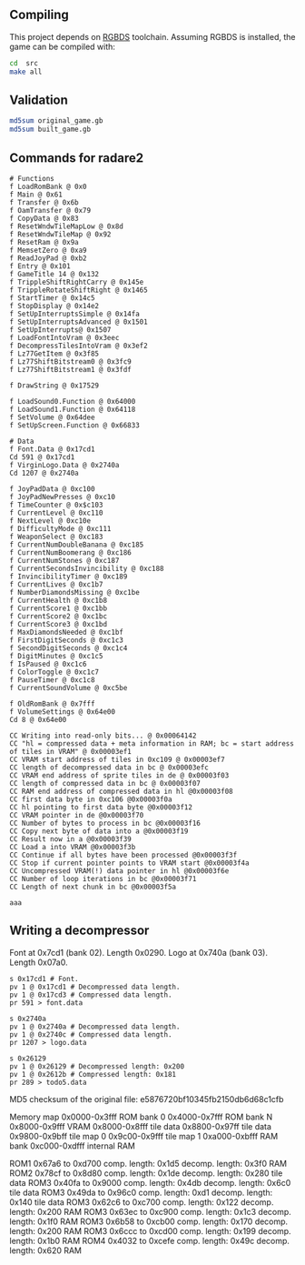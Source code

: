 ## Compiling

This project depends on [RGBDS](https://github.com/gbdev/rgbds) toolchain.
Assuming RGBDS is installed, the game can be compiled with:

```bash
cd  src
make all
```

## Validation
```bash
md5sum original_game.gb
md5sum built_game.gb
```

## Commands for radare2
```
# Functions
f LoadRomBank @ 0x0
f Main @ 0x61
f Transfer @ 0x6b
f OamTransfer @ 0x79
f CopyData @ 0x83
f ResetWndwTileMapLow @ 0x8d
f ResetWndwTileMap @ 0x92
f ResetRam @ 0x9a
f MemsetZero @ 0xa9
f ReadJoyPad @ 0xb2
f Entry @ 0x101
f GameTitle 14 @ 0x132
f TrippleShiftRightCarry @ 0x145e
f TrippleRotateShiftRight @ 0x1465
f StartTimer @ 0x14c5
f StopDisplay @ 0x14e2
f SetUpInterruptsSimple @ 0x14fa
f SetUpInterruptsAdvanced @ 0x1501
f SetUpInterrupts@ 0x1507
f LoadFontIntoVram @ 0x3eec
f DecompressTilesIntoVram @ 0x3ef2
f Lz77GetItem @ 0x3f85
f Lz77ShiftBitstream0 @ 0x3fc9
f Lz77ShiftBitstream1 @ 0x3fdf

f DrawString @ 0x17529

f LoadSound0.Function @ 0x64000
f LoadSound1.Function @ 0x64118
f SetVolume @ 0x64dee
f SetUpScreen.Function @ 0x66833

# Data
f Font.Data @ 0x17cd1
Cd 591 @ 0x17cd1
f VirginLogo.Data @ 0x2740a
Cd 1207 @ 0x2740a

f JoyPadData @ 0xc100
f JoyPadNewPresses @ 0xc10
f TimeCounter @ 0x$c103
f CurrentLevel @ 0xc110
f NextLevel @ 0xc10e
f DifficultyMode @ 0xc111
f WeaponSelect @ 0xc183
f CurrentNumDoubleBanana @ 0xc185
f CurrentNumBoomerang @ 0xc186
f CurrentNumStones @ 0xc187
f CurrentSecondsInvincibility @ 0xc188
f InvincibilityTimer @ 0xc189
f CurrentLives @ 0xc1b7
f NumberDiamondsMissing @ 0xc1be
f CurrentHealth @ 0xc1b8
f CurrentScore1 @ 0xc1bb
f CurrentScore2 @ 0xc1bc
f CurrentScore3 @ 0xc1bd
f MaxDiamondsNeeded @ 0xc1bf
f FirstDigitSeconds @ 0xc1c3
f SecondDigitSeconds @ 0xc1c4
f DigitMinutes @ 0xc1c5
f IsPaused @ 0xc1c6
f ColorToggle @ 0xc1c7
f PauseTimer @ 0xc1c8
f CurrentSoundVolume @ 0xc5be

f OldRomBank @ 0x7fff
f VolumeSettings @ 0x64e00
Cd 8 @ 0x64e00

CC Writing into read-only bits... @ 0x00064142
CC "hl = compressed data + meta information in RAM; bc = start address of tiles in VRAM" @ 0x00003ef1
CC VRAM start address of tiles in 0xc109 @ 0x00003ef7
CC length of decompressed data in bc @ 0x00003efc
CC VRAM end address of sprite tiles in de @ 0x00003f03
CC length of compressed data in bc @ 0x00003f07
CC RAM end address of compressed data in hl @0x00003f08
CC first data byte in 0xc106 @0x00003f0a
CC hl pointing to first data byte @0x00003f12
CC VRAM pointer in de @0x00003f70
CC Number of bytes to process in bc @0x00003f16
CC Copy next byte of data into a @0x00003f19
CC Result now in a @0x00003f39
CC Load a into VRAM @0x00003f3b
CC Continue if all bytes have been processed @0x00003f3f
CC Stop if current pointer points to VRAM start @0x00003f4a
CC Uncompressed VRAM(!) data pointer in hl @0x00003f6e
CC Number of loop iterations in bc @0x00003f71
CC Length of next chunk in bc @0x00003f5a

aaa
```

## Writing a decompressor
Font at 0x7cd1 (bank 02). Length 0x0290.
Logo at 0x740a (bank 03). Length 0x07a0.
```radare2
s 0x17cd1 # Font.
pv 1 @ 0x17cd1 # Decompressed data length.
pv 1 @ 0x17cd3 # Compressed data length.
pr 591 > font.data

s 0x2740a
pv 1 @ 0x2740a # Decompressed data length.
pv 1 @ 0x2740c # Compressed data length.
pr 1207 > logo.data

s 0x26129
pv 1 @ 0x26129 # Decompressed length: 0x200
pv 1 @ 0x2612b # Compressed length: 0x181
pr 289 > todo5.data
```
MD5 checksum of the original file:
e5876720bf10345fb2150db6d68c1cfb

Memory map
0x0000-0x3fff ROM bank 0
0x4000-0x7fff ROM bank N
0x8000-0x9fff VRAM
    0x8000-0x8fff tile data
    0x8800-0x97ff tile data
    0x9800-0x9bff tile map 0
    0x9c00-0x9fff tile map 1
0xa000-0xbfff RAM bank
0xc000-0xdfff internal RAM

ROM1 0x67a6 to 0xd700 comp. length: 0x1d5 decomp. length: 0x3f0 RAM
ROM2 0x78cf to 0x8d80 comp. length: 0x1de decomp. length: 0x280 tile data
ROM3 0x40fa to 0x9000 comp. length: 0x4db decomp. length: 0x6c0 tile data
ROM3 0x49da to 0x96c0 comp. length: 0xd1  decomp. length: 0x140 tile data
ROM3 0x62c6 to 0xc700 comp. length: 0x122 decomp. length: 0x200 RAM
ROM3 0x63ec to 0xc900 comp. length: 0x1c3 decomp. length: 0x1f0 RAM
ROM3 0x6b58 to 0xcb00 comp. length: 0x170 decomp. length: 0x200 RAM
ROM3 0x6ccc to 0xcd00 comp. length: 0x199 decomp. length: 0x1b0 RAM
ROM4 0x4032 to 0xcefe comp. length: 0x49c decomp. length: 0x620 RAM